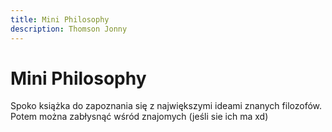 ```yaml
---
title: Mini Philosophy
description: Thomson Jonny
---
```


# Mini Philosophy

Spoko książka do zapoznania się z największymi ideami znanych filozofów. Potem można zabłysnąć wśród znajomych (jeśli sie ich ma xd)
